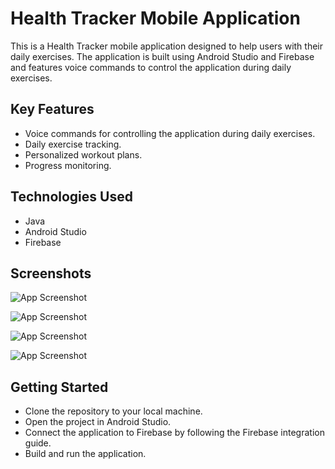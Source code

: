 
# Health Tracker Mobile Application

This is a Health Tracker mobile application designed to help users with their daily exercises. The application is built using Android Studio and Firebase and features voice commands to control the application during daily exercises.


## Key Features

- Voice commands for controlling the application during daily exercises.
- Daily exercise tracking.
- Personalized workout plans.
- Progress monitoring.

## Technologies Used

- Java
- Android Studio
- Firebase
## Screenshots

![App Screenshot](https://github.com/ThilinaTennakoon/Health_Tracker-/blob/master/Screenshots/Screenshot_20230324_092431.png)

![App Screenshot](https://github.com/ThilinaTennakoon/Health_Tracker-/blob/master/Screenshots/Screenshot_20230324_092530.png)

![App Screenshot](https://github.com/ThilinaTennakoon/Health_Tracker-/blob/master/Screenshots/Screenshot_20230324_092601.png)

![App Screenshot](https://github.com/ThilinaTennakoon/Health_Tracker-/blob/master/Screenshots/Screenshot_20230324_092643.png)



## Getting Started
- Clone the repository to your local machine.
- Open the project in Android Studio.
- Connect the application to Firebase by following the Firebase integration guide.
- Build and run the application.
